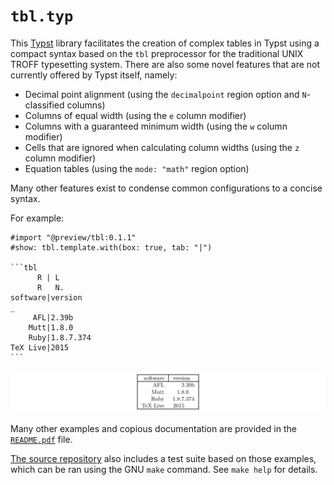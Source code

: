# `tbl.typ`
This [Typst](https://typst.app/) library facilitates the creation of complex
tables in Typst using a compact syntax based on the `tbl` preprocessor for the
traditional UNIX TROFF typesetting system. There are also some novel features
that are not currently offered by Typst itself, namely:

- Decimal point alignment (using the `decimalpoint` region option and
  `N`-classified columns)
- Columns of equal width (using the `e` column modifier)
- Columns with a guaranteed minimum width (using the `w` column modifier)
- Cells that are ignored when calculating column widths (using the `z` column
  modifier)
- Equation tables (using the `mode: "math"` region option)

Many other features exist to condense common configurations to a concise syntax.

For example:

````
#import "@preview/tbl:0.1.1"
#show: tbl.template.with(box: true, tab: "|")

```tbl
      R | L
      R   N.
software|version
_
     AFL|2.39b
    Mutt|1.8.0
    Ruby|1.8.7.374
TeX Live|2015
```
````

![](https://raw.githubusercontent.com/maxcrees/tbl.typ/v0.1.1/test/00/02_software.png)

Many other examples and copious documentation are provided in the
[`README.pdf`](https://maxre.es/tbl.typ/v0.1.1.pdf) file.

[The source repository](https://github.com/maxcrees/tbl.typ) also includes a
test suite based on those examples, which can be ran using the GNU `make`
command. See `make help` for details.
